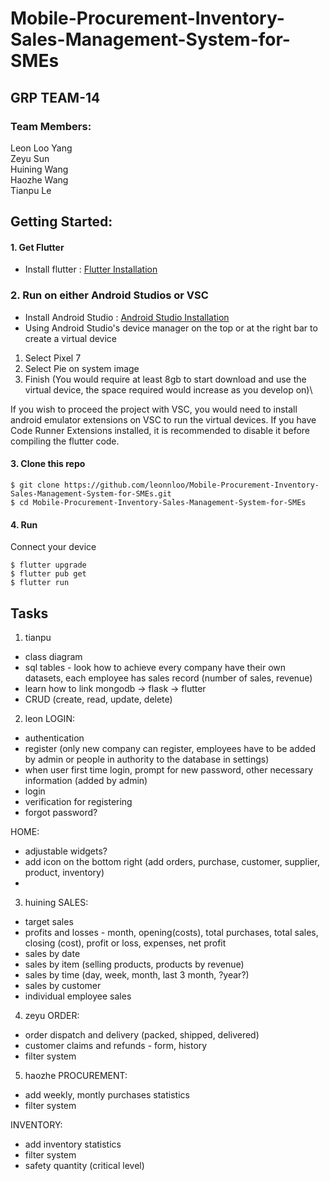 # Mobile-Procurement-Inventory-Sales-Management-System-for-SMEs

## GRP TEAM-14

### Team Members:
Leon Loo Yang\
Zeyu Sun\
Huining Wang\
Haozhe Wang\
Tianpu Le

## Getting Started:
#### 1. Get Flutter
* Install flutter : [Flutter Installation](https://flutter.dev/docs/get-started/install)

### 2. Run on either Android Studios or VSC
* Install Android Studio : [Android Studio Installation](https://developer.android.com/studio)
* Using Android Studio's device manager on the top or at the right bar to create a virtual device
1. Select Pixel 7
2. Select Pie on system image
3. Finish
(You would require at least 8gb to start download and use the virtual device, the space required would increase as you develop on)\

If you wish to proceed the project with VSC, you would need to install android emulator extensions on VSC to run the virtual devices. If you have Code Runner Extensions installed, it is recommended to disable it before compiling the flutter code.

#### 3. Clone this repo
```
$ git clone https://github.com/leonnloo/Mobile-Procurement-Inventory-Sales-Management-System-for-SMEs.git
$ cd Mobile-Procurement-Inventory-Sales-Management-System-for-SMEs
```

#### 4. Run
Connect your device 

```
$ flutter upgrade
$ flutter pub get
$ flutter run
```

## Tasks
1) tianpu
- class diagram
- sql tables - look how to achieve every company have their own datasets, each employee has sales record (number of sales, revenue)
- learn how to link mongodb -> flask -> flutter
- CRUD (create, read, update, delete)

2) leon
LOGIN:
- authentication 
- register (only new company can register, employees have to be added by admin or people in authority to the database in settings)
- when user first time login, prompt for new password, other necessary information (added by admin)
- login
- verification for registering
- forgot password?
 
HOME:
- adjustable widgets?
- add icon on the bottom right (add orders, purchase, customer, supplier, product, inventory)
- 
3) huining
SALES:
- target sales
- profits and losses - month, opening(costs), total purchases, total sales, closing (cost), profit or loss, expenses, net profit
- sales by date
- sales by item (selling products, products by revenue)
- sales by time (day, week, month, last 3 month, ?year?)
- sales by customer
- individual employee sales

4) zeyu
ORDER:
- order dispatch and delivery (packed, shipped, delivered)
- customer claims and refunds - form, history
- filter system

5) haozhe
PROCUREMENT:
- add weekly, montly purchases statistics
- filter system

INVENTORY:
- add inventory statistics
- filter system
- safety quantity (critical level)